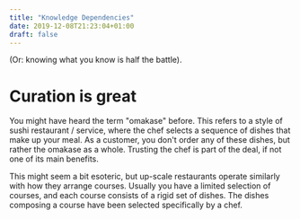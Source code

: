 ```yaml
---
title: "Knowledge Dependencies"
date: 2019-12-08T21:23:04+01:00
draft: false
---
```


(Or: knowing what you know is half the battle).

# Curation is great

You might have heard the term "omakase" before. This refers to a style of sushi restaurant / service,
where the chef selects a sequence of dishes that make up your meal. As a customer, you don't order any of these dishes,
but rather the omakase as a whole. Trusting the chef is part of the deal, if not one of its main benefits.

This might seem a bit esoteric, but up-scale restaurants operate similarly with how they arrange courses. Usually you have
a limited selection of courses, and each course consists of a rigid set of dishes. The dishes composing a course have been
selected specifically by a chef.
